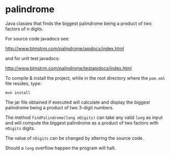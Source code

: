 palindrome
==========

Java classes that finds the biggest palindrome being a product of two factors of n digits.

For source code javadocs see:

http://www.blmstrm.com/palindrome/apidocs/index.html

and for unit test javadocs:

http://www.blmstrm.com/palindrome/testapidocs/index.html

To compile & install the project, while in the root directory where the `pom.xml` file resides, type:

`mvn install`

The jar file obtained if executed will calculate and display the biggest palindrome being a product of two 3-digit numbers.

The method `findPalindrome(long nDigits)` can take any valid `long` as input and will compute the biggest palindrome as a product of two factors with `nDigits` digits.

The value of `nDigits` can be changed by altering the source code.

Should a `long` overflow happen the program will halt.





